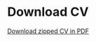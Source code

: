 # Download CV


[Download zipped CV in PDF](https://github.com/JJ/cv/releases/download/v2021.03.7/cv.pdf)

